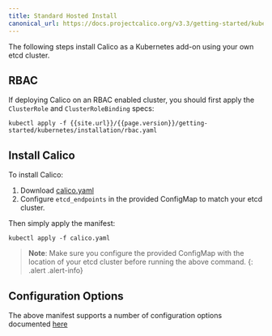 ```yaml
---
title: Standard Hosted Install
canonical_url: https://docs.projectcalico.org/v3.3/getting-started/kubernetes/installation/
---
```


The following steps install Calico as a Kubernetes add-on using your own etcd cluster.

## RBAC

If deploying Calico on an RBAC enabled cluster, you should first apply the `ClusterRole` and `ClusterRoleBinding` specs:

```
kubectl apply -f {{site.url}}/{{page.version}}/getting-started/kubernetes/installation/rbac.yaml
```

## Install Calico

To install Calico:

1. Download [calico.yaml](calico.yaml)
2. Configure `etcd_endpoints` in the provided ConfigMap to match your etcd cluster.

Then simply apply the manifest:

```shell
kubectl apply -f calico.yaml
```

> **Note**: Make sure you configure the provided ConfigMap with the
> location of your etcd cluster before running the above command.
{: .alert .alert-info}


## Configuration Options

The above manifest supports a number of configuration options documented [here](index#configuration-options)
